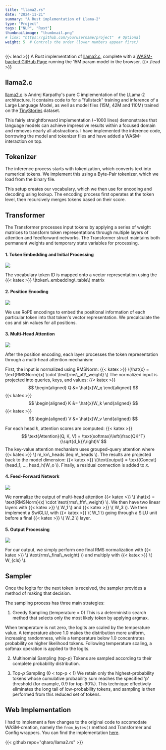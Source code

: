 ```yaml
---
title: "llama2.rs"
date: "2024-11-21"
summary: "A Rust implementation of Llama-2"
type: "Project"
tags: ["NLP", "Rust"]
thumbnailimage: "thumbnail.png"
# link: "https://github.com/yourusername/project"  # Optional
weight: 5  # Controls the order (lower numbers appear first)
---
```


{{< lead >}}
A Rust implementation of [llama2.c](https://github.com/karpathy/llama2.c), complete with a [WASM-backed GitHub Page](https://qharo.github.io/llama2.rs/) running the 15M param model in the browser.
{{< /lead >}}


## llama2.c
[llama2.c](https://github.com/karpathy/llama2.c) is Andrej  Karpathy's pure C implementation of the LLama-2 architecture. It contains code to for a "fullstack" training and inference of a Large Language Model, as well as model files (15M, 42M and 110M) trained on the [TinyStories](https://arxiv.org/pdf/2305.07759) dataset. 

This fairly straightforward implementation (~1000 lines) demonstrates that language models can achieve impressive results within a focused domain and removes nearly all abstractions. I have implemented the inference code, borrowing the model and tokenizer files and have added a WASM-interaction on top.

## Tokenizer
The inference process starts with tokenization, which converts text into numerical tokens. We implement this using a Byte-Pair tokenizer, which we load from the binary file.


This setup creates our vocabulary, which we then use for encoding and decoding using lookup. The encoding process first operates at the token level, then recursively merges tokens based on their score.

## Transformer

The Transformer processes input tokens by applying a series of weight matrices to transform token representations through multiple layers of attention and feedforward networks. The Transformer struct maintains both permanent weights and temporary state variables for processing.

#### 1. Token Embedding and Initial Processing

<img src="/images/projects/llama2.rs/TokenEmbedding.png" class="grid-w100" >

The vocabulary token ID is mapped onto a vector representation using the {{< katex >}} \\(token\\_embedding\\_table\\) matrix

#### 2. Position Encoding


<img src="/images/projects/llama2.rs/PositionalEncoding.png" class="grid-w100" >

We use RoPE encodings to embed the positional information of each particular token into that token's vector representation. We precalculate the cos and sin values for all positions.

#### 3. Multi-Head Attention

<img src="/images/projects/llama2.rs/Attention.png" class="grid-w100" >


After the position encoding, each layer processes the token representation through a multi-head attention mechanism:

First, the input is normalized using RMSNorm:
{{< katex >}} \\(\hat{x} = \text{RMSNorm}(x) \\cdot \text{rms\\_att\\_weight} \\)
The normalized input is projected into queries, keys, and values:
{{< katex >}} $$ \begin{aligned} Q &= \hat{x}W_q \end{aligned} $$
{{< katex >}} $$ \begin{aligned} K &= \hat{x}W_k \end{aligned} $$
{{< katex >}} $$ \begin{aligned} V &= \hat{x}W_v \end{aligned} $$

For each head _h_, attention scores are computed:
{{< katex >}} $$ \text{Attention}(Q, K, V) = \text{softmax}\left(\frac{QK^T}{\sqrt{d_k}}\right)V $$
The key-value attention mechanism uses grouped-query attention where {{< katex >}} \\( n\\_kv\\_heads \leq n\\_heads \\). The results are projected back to the model dimension:
{{< katex >}} \\(\text{output} = \text{Concat}(head_1, ..., head_h)W_o \\). Finally, a residual connection is added to _x_.

#### 4. Feed-Forward Network

<img src="/images/projects/llama2.rs/FFN2.png" class="grid-w100" >

We normalize the output of multi-head  attention {{< katex >}} \\( \hat{x} = \text{RMSNorm}(x) \cdot \text{rms\\_ffn\\_weight} \\). We then have two linear layers with {{< katex >}} \\( W_1 \\) and {{< katex >}} \\( W_3 \\). We then implement a SwiGLU, with {{< katex >}} \\( W_1 \\) going through a SiLU unit before a final {{< katex >}} \\( W_2 \\) layer.

#### 5. Output Processing
<img src="/images/projects/llama2.rs/Output.png" class="grid-w100" >

For our output, we simply perform one final RMS normalization with {{< katex >}} \\( \text{rms\\_final\\_weight} \\) and multiply with {{< katex >}} \\( W\_{cls} \\).

## Sampler
Once the logits for the next token is received, the sampler provides a method of making that decision.

The sampling process has three main strategies:

1. Greedy Sampling (temperature = 0)
This is a deterministic search method that selects only the most likely token by applying argmax. 


When temperature is not zero, the logits are scaled by the temperature value. A temperature above 1.0 makes the distribution more uniform, increasing randomness, while a temperature below 1.0 concentrates probability on higher likelihood tokens. Following temperature scaling, a softmax operation is applied to the logits. 

2. Multinomial Sampling (top-_p_)
Tokens are sampled according to their complete probability distribution.

3. Top-_p_ Sampling (0 < top-p < 1)
We retain only the highest-probability tokens whose cumulative probability sum reaches the specified 'p' threshold (for example, 0.9 for top-90%). This technique effectively eliminates the long tail of low-probability tokens, and sampling is then performed from this reduced set of tokens.


## Web Implementation
I had to implement a few changes to the original code to accomodate WASM-creation, namely the ```from_bytes()``` method and Transformer and Config wrappers. You can find the implementation [here](https://qharo.github.io/llama2.rs/).


{{< github repo="qharo/llama2.rs" >}}
